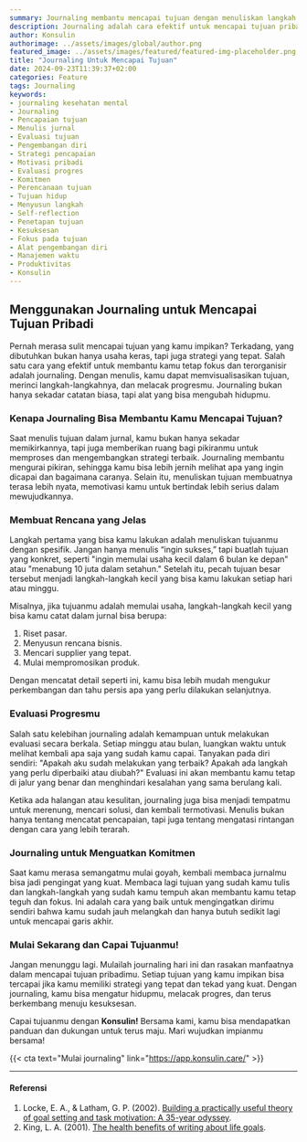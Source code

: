 ```yaml
---
summary: Journaling membantu mencapai tujuan dengan menuliskan langkah spesifik, mengevaluasi progres, dan meningkatkan fokus serta komitmen.
description: Journaling adalah cara efektif untuk mencapai tujuan pribadi. Dengan menuliskan tujuan secara spesifik dan memecahnya menjadi langkah-langkah kecil, kamu dapat memantau progres dan tetap fokus. Journaling juga membantu kamu mengevaluasi perkembangan secara berkala, mengidentifikasi kendala, dan menemukan solusi. Selain itu, menulis tujuan meningkatkan komitmen karena memberikan ruang untuk refleksi dan motivasi. Dengan konsistensi, journaling bisa menjadi alat yang kuat untuk mencapai pencapaian yang lebih besar dalam hidup. Capai tujuanmu dengan journaling dan dukungan dari Konsulin!
author: Konsulin
authorimage: ../assets/images/global/author.png
featured_image: ../assets/images/featured/featured-img-placeholder.png
title: "Journaling Untuk Mencapai Tujuan"
date: 2024-09-23T11:39:37+02:00
categories: Feature
tags: Journaling
keywords:
- journaling kesehatan mental
- Journaling
- Pencapaian tujuan
- Menulis jurnal
- Evaluasi tujuan
- Pengembangan diri
- Strategi pencapaian
- Motivasi pribadi
- Evaluasi progres
- Komitmen
- Perencanaan tujuan
- Tujuan hidup
- Menyusun langkah
- Self-reflection
- Penetapan tujuan
- Kesuksesan
- Fokus pada tujuan
- Alat pengembangan diri
- Manajemen waktu
- Produktivitas
- Konsulin
---
```


## Menggunakan Journaling untuk Mencapai Tujuan Pribadi

Pernah merasa sulit mencapai tujuan yang kamu impikan? Terkadang, yang dibutuhkan bukan hanya usaha keras, tapi juga strategi yang tepat. Salah satu cara yang efektif untuk membantu kamu tetap fokus dan terorganisir adalah journaling. Dengan menulis, kamu dapat memvisualisasikan tujuan, merinci langkah-langkahnya, dan melacak progresmu. Journaling bukan hanya sekadar catatan biasa, tapi alat yang bisa mengubah hidupmu.

### Kenapa Journaling Bisa Membantu Kamu Mencapai Tujuan?

Saat menulis tujuan dalam jurnal, kamu bukan hanya sekadar memikirkannya, tapi juga memberikan ruang bagi pikiranmu untuk memproses dan mengembangkan strategi terbaik. Journaling membantu mengurai pikiran, sehingga kamu bisa lebih jernih melihat apa yang ingin dicapai dan bagaimana caranya. Selain itu, menuliskan tujuan membuatnya terasa lebih nyata, memotivasi kamu untuk bertindak lebih serius dalam mewujudkannya.

### Membuat Rencana yang Jelas

Langkah pertama yang bisa kamu lakukan adalah menuliskan tujuanmu dengan spesifik. Jangan hanya menulis “ingin sukses,” tapi buatlah tujuan yang konkret, seperti "ingin memulai usaha kecil dalam 6 bulan ke depan" atau "menabung 10 juta dalam setahun." Setelah itu, pecah tujuan besar tersebut menjadi langkah-langkah kecil yang bisa kamu lakukan setiap hari atau minggu.

Misalnya, jika tujuanmu adalah memulai usaha, langkah-langkah kecil yang bisa kamu catat dalam jurnal bisa berupa:

1. Riset pasar.
2. Menyusun rencana bisnis.
3. Mencari supplier yang tepat.
4. Mulai mempromosikan produk.

Dengan mencatat detail seperti ini, kamu bisa lebih mudah mengukur perkembangan dan tahu persis apa yang perlu dilakukan selanjutnya.

### Evaluasi Progresmu

Salah satu kelebihan journaling adalah kemampuan untuk melakukan evaluasi secara berkala. Setiap minggu atau bulan, luangkan waktu untuk melihat kembali apa saja yang sudah kamu capai. Tanyakan pada diri sendiri: "Apakah aku sudah melakukan yang terbaik? Apakah ada langkah yang perlu diperbaiki atau diubah?" Evaluasi ini akan membantu kamu tetap di jalur yang benar dan menghindari kesalahan yang sama berulang kali.

Ketika ada halangan atau kesulitan, journaling juga bisa menjadi tempatmu untuk merenung, mencari solusi, dan kembali termotivasi. Menulis bukan hanya tentang mencatat pencapaian, tapi juga tentang mengatasi rintangan dengan cara yang lebih terarah.

### Journaling untuk Menguatkan Komitmen

Saat kamu merasa semangatmu mulai goyah, kembali membaca jurnalmu bisa jadi pengingat yang kuat. Membaca lagi tujuan yang sudah kamu tulis dan langkah-langkah yang sudah kamu tempuh akan membantu kamu tetap teguh dan fokus. Ini adalah cara yang baik untuk mengingatkan dirimu sendiri bahwa kamu sudah jauh melangkah dan hanya butuh sedikit lagi untuk mencapai garis akhir.

### Mulai Sekarang dan Capai Tujuanmu!

Jangan menunggu lagi. Mulailah journaling hari ini dan rasakan manfaatnya dalam mencapai tujuan pribadimu. Setiap tujuan yang kamu impikan bisa tercapai jika kamu memiliki strategi yang tepat dan tekad yang kuat. Dengan journaling, kamu bisa mengatur hidupmu, melacak progres, dan terus berkembang menuju kesuksesan.

Capai tujuanmu dengan **Konsulin!** Bersama kami, kamu bisa mendapatkan panduan dan dukungan untuk terus maju. Mari wujudkan impianmu bersama!

{{< cta text="Mulai journaling" link="https://app.konsulin.care/" >}}

---

#### Referensi

1. Locke, E. A., & Latham, G. P. (2002). [Building a practically useful theory of goal setting and task motivation: A 35-year odyssey](https://bibliotecadigital.mineduc.cl/bitstream/handle/20.500.12365/17442/BuildingaPracticalmenteUsefulTheoryofGoalSettingandTaskMotivation.pdf?sequence=1&isAllowed=y).
1. King, L. A. (2001). [The health benefits of writing about life goals](https://journals.sagepub.com/doi/pdf/10.1177/0146167201277003?casa_token=mLbDUM6L8QsAAAAA:pCQuctA7_BE1c4saDSuOSvxgoozlkxItxaZ56EnY905Z1IsH8epo72LSqQX7oxbkjgo_rM7EQHo-ZGo).
